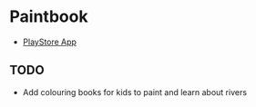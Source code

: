 # Paintbook

- [PlayStore App](https://play.google.com/store/apps/details?id=air.com.nulligma.paintbook)

## TODO
- Add colouring books for kids to paint and learn about rivers
